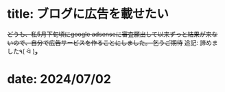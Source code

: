 # title: ブログに広告を載せたい
~~どうも、私5月下旬頃にgoogle adsenseに審査願出して以来ずっと結果が来ないので、自分で広告サービスを作ることにしました。
乞うご期待~~
追記: 諦めました٩( ᐛ )و

# date: 2024/07/02
